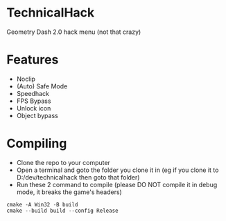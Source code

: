 # TechnicalHack
Geometry Dash 2.0 hack menu (not that crazy)

# Features
- Noclip
- (Auto) Safe Mode
- Speedhack
- FPS Bypass
- Unlock icon
- Object bypass

# Compiling
- Clone the repo to your computer
- Open a terminal and goto the folder you clone it in (eg if you clone it to D:/dev/technicalhack then goto that folder)
- Run these 2 command to compile (please DO NOT compile it in debug mode, it breaks the game's headers)
```
cmake -A Win32 -B build
cmake --build build --config Release
```
